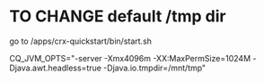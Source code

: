 
TO CHANGE default /tmp dir
===========================

go to /apps/crx-quickstart/bin/start.sh


CQ_JVM_OPTS="-server -Xmx4096m -XX:MaxPermSize=1024M -Djava.awt.headless=true -Djava.io.tmpdir=/mnt/tmp"

